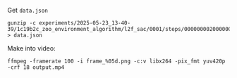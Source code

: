 Get `data.json`
```
gunzip -c experiments/2025-05-23_13-40-39/1c19b2c_zoo_environment_algorithm/l2f_sac/0001/steps/000000002000000/trajectories.json.gz > data.json
```


Make into video:
```
ffmpeg -framerate 100 -i frame_%05d.png -c:v libx264 -pix_fmt yuv420p -crf 18 output.mp4
```